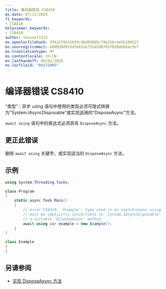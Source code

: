 ```yaml
---
title: 编译器错误 CS8410
ms.date: 07/11/2020
f1_keywords:
- CS8410
helpviewer_keywords:
- CS8410
author: Youssef1313
ms.openlocfilehash: df612f8415693c48d83605c79a316c4e5e20652f
ms.sourcegitcommit: e0803b8975d3eb12e735a5d07637020dd6dac5ef
ms.translationtype: HT
ms.contentlocale: zh-CN
ms.lasthandoff: 09/01/2020
ms.locfileid: "89272005"
---
```

# <a name="compiler-error-cs8410"></a>编译器错误 CS8410

“类型”：异步 using 语句中使用的类型必须可隐式转换为“System.IAsyncDisposable”或实现适用的“DisposeAsync”方法。

`await using` 语句中的表达式必须具有 `DisposeAsync` 方法。

## <a name="to-correct-this-error"></a>更正此错误

删除 `await using` 关键字，或实现适当的 `DisposeAsync` 方法。

## <a name="example"></a>示例

```csharp
using System.Threading.Tasks;

class Program
{
    static async Task Main()
    {
        // error CS8410: 'Example': type used in an asynchronous using statement
        // must be implicitly convertible to 'System.IAsyncDisposable' or implement
        // a suitable 'DisposeAsync' method.
        await using var example = new Example();
    }
}

class Example
{
}
```

## <a name="see-also"></a>另请参阅

- [实现 DisposeAsync 方法](../../../standard/garbage-collection/implementing-disposeasync.md)
